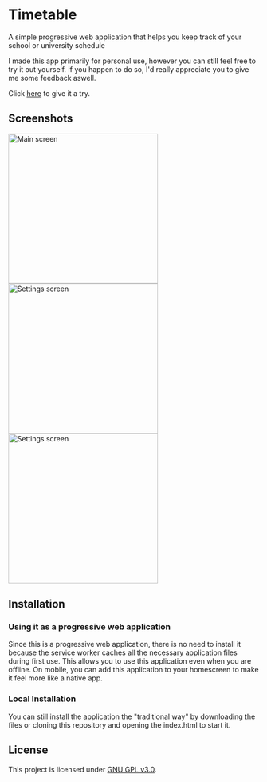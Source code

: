 # Timetable
A simple progressive web application that helps you keep track of your school or university schedule

I made this app primarily for personal use, however you can still feel free to try it out yourself. If you happen to do so, I'd really appreciate you to give me some feedback aswell.

Click [here](https://rahmsauce.github.io/Timetable) to give it a try.



## Screenshots
<img src="https://user-images.githubusercontent.com/53840228/67162595-a232de80-f365-11e9-9730-5c5fa3b532ec.png" alt="Main screen" width="300"/> <img src="https://user-images.githubusercontent.com/53840228/67162597-a232de80-f365-11e9-9e7f-a399ca9c0022.png" alt="Settings screen" width="300"/> <img src="https://user-images.githubusercontent.com/53840228/67162596-a232de80-f365-11e9-8631-4cec3ee22bc2.png" alt="Settings screen" width="300"/>



## Installation

### Using it as a progressive web application
Since this is a progressive web application, there is no need to install it because the service worker caches all the necessary application files during first use. This allows you to use this application even when you are offline. On mobile, you can add this application to your homescreen to make it feel more like a native app. 

### Local Installation
You can still install the application the "traditional way" by downloading the files or cloning this repository and opening the index.html to start it. 



## License
This project is licensed under [GNU GPL v3.0](LICENSE).
